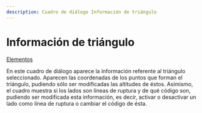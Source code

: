 ```yaml
---
description: Cuadro de diálogo Información de triángulo
---
```


# Información de triángulo

[Elementos](/mdtopx/fichas-de-herramientas/ficha-de-herramientas-editar/editar-elementos.md)

En este cuadro de diálogo aparece la información referente al triángulo seleccionado. Aparecen las coordenadas de los puntos que forman el triángulo, pudiendo sólo ser modificadas las altitudes de éstos. Asimismo, el cuadro muestra si los lados son líneas de ruptura y de qué código son, pudiendo ser modificada esta información, es decir, activar o desactivar un lado como línea de ruptura o cambiar el código de ésta.

